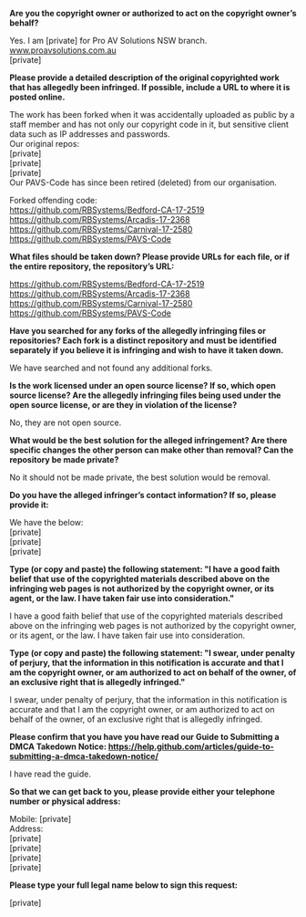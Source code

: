 **Are you the copyright owner or authorized to act on the copyright owner’s behalf?**

Yes. I am [private] for Pro AV Solutions NSW branch.   
www.proavsolutions.com.au   
[private]

**Please provide a detailed description of the original copyrighted work that has allegedly been infringed. If possible, include a URL to where it is posted online.** 

The work has been forked when it was accidentally uploaded as public by a staff member and has not only our copyright code in it, but sensitive client data such as IP addresses and passwords.   
Our original repos:   
[private]  
[private]  
[private]  
Our PAVS-Code has since been retired (deleted) from our organisation.

Forked offending code:   
https://github.com/RBSystems/Bedford-CA-17-2519  
https://github.com/RBSystems/Arcadis-17-2368   
https://github.com/RBSystems/Carnival-17-2580   
https://github.com/RBSystems/PAVS-Code  

**What files should be taken down? Please provide URLs for each file, or if the entire repository, the repository’s URL:** 

https://github.com/RBSystems/Bedford-CA-17-2519   
https://github.com/RBSystems/Arcadis-17-2368   
https://github.com/RBSystems/Carnival-17-2580   
https://github.com/RBSystems/PAVS-Code  

**Have you searched for any forks of the allegedly infringing files or repositories? Each fork is a distinct repository and must be identified separately if you believe it is infringing and wish to have it taken down.** 

We have searched and not found any additional forks.

**Is the work licensed under an open source license? If so, which open source license? Are the allegedly infringing files being used under the open source license, or are they in violation of the license?** 

No, they are not open source.

**What would be the best solution for the alleged infringement? Are there specific changes the other person can make other than removal? Can the repository be made private?** 

No it should not be made private, the best solution would be removal.

**Do you have the alleged infringer’s contact information? If so, please provide it:**

We have the below:   
[private]   
[private]  
[private]

**Type (or copy and paste) the following statement: "I have a good faith belief that use of the copyrighted materials described above on the infringing web pages is not authorized by the copyright owner, or its agent, or the law. I have taken fair use into consideration."** 

I have a good faith belief that use of the copyrighted materials described above on the infringing web pages is not authorized by the copyright owner, or its agent, or the law. I have taken fair use into consideration.

**Type (or copy and paste) the following statement: "I swear, under penalty of perjury, that the information in this notification is accurate and that I am the copyright owner, or am authorized to act on behalf of the owner, of an exclusive right that is allegedly infringed."** 

I swear, under penalty of perjury, that the information in this notification is accurate and that I am the copyright owner, or am authorized to act on behalf of the owner, of an exclusive right that is allegedly infringed.

**Please confirm that you have you have read our Guide to Submitting a DMCA Takedown Notice: https://help.github.com/articles/guide-to-submitting-a-dmca-takedown-notice/**

I have read the guide.

**So that we can get back to you, please provide either your telephone number or physical address:** 

Mobile: [private]     
Address:   
[private]  
[private]  
[private]  
[private]

**Please type your full legal name below to sign this request:** 

[private]
